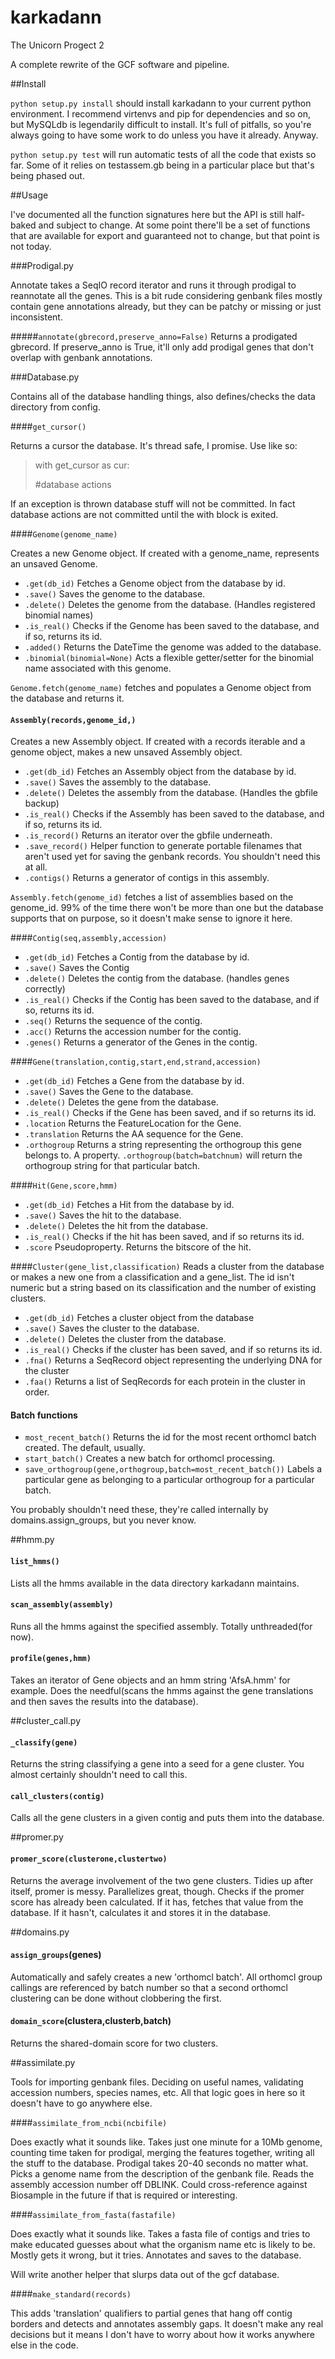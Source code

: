 # karkadann
The Unicorn Progect 2

A complete rewrite of the GCF software and pipeline.

##Install

`python setup.py install` should install karkadann to your current python environment. I recommend virtenvs and pip for dependencies and so on, but MySQLdb is legendarily difficult to install. It's full of pitfalls, so you're always going to have some work to do unless you have it already. Anyway.

`python setup.py test` will run automatic tests of all the code that exists so far. Some of it relies on testassem.gb being in a particular place but that's being phased out.

##Usage

I've documented all the function signatures here but the API is still half-baked and subject to change. At some point there'll be a set of functions that are available for export and guaranteed not to change, but that point is not today.

###Prodigal.py

Annotate takes a SeqIO record iterator and runs it through prodigal to reannotate all the genes. This is a bit rude considering genbank files mostly contain gene annotations already, but they can be patchy or missing or just inconsistent.


#####`annotate(gbrecord,preserve_anno=False)`
Returns a prodigated gbrecord. If preserve_anno is True, it'll only add prodigal genes that don't overlap with genbank annotations. 


###Database.py

Contains all of the database handling things, also defines/checks the data directory from config.

####`get_cursor()`

Returns a cursor the database. It's thread safe, I promise. Use like so:

>with get_cursor as cur:
>
>	#database actions

If an exception is thrown database stuff will not be committed. In fact database actions are not committed until the with block is exited. 





####`Genome(genome_name)`

Creates a new Genome object. If created with a genome_name, represents an unsaved Genome. 

* `.get(db_id)` Fetches a Genome object from the database by id.
* `.save()` Saves the genome to the database.
* `.delete()` Deletes the genome from the database. (Handles registered binomial names)
* `.is_real()` Checks if the Genome has been saved to the database, and if so, returns its id.
* `.added()` Returns the DateTime the genome was added to the database.
* `.binomial(binomial=None)` Acts a flexible getter/setter for the binomial name associated with this genome.

`Genome.fetch(genome_name)` fetches and populates a Genome object from the database and returns it.

#### `Assembly(records,genome_id,)`

Creates a new Assembly object.  If created with a records iterable and a genome object, makes a new unsaved Assembly object.

* `.get(db_id)` Fetches an Assembly object from the database by id.
* `.save()` Saves the assembly to the database.
* `.delete()` Deletes the assembly from the database. (Handles the gbfile backup)
* `.is_real()` Checks if the Assembly has been saved to the database, and if so, returns its id.
* `.is_record()` Returns an iterator over the gbfile underneath.
* `.save_record()` Helper function to generate portable filenames that aren't used yet for saving the genbank records. You shouldn't need this at all.
* `.contigs()` Returns a generator of contigs in this assembly.

`Assembly.fetch(genome_id)` fetches a list of assemblies based on the genome_id. 99% of the time there won't be more than one but the database supports that on purpose, so it doesn't make sense to ignore it here.

####`Contig(seq,assembly,accession)`

* `.get(db_id)` Fetches a Contig from the database by id.
* `.save()` Saves the Contig
* `.delete()` Deletes the contig from the database. (handles genes correctly)
* `.is_real()` Checks if the Contig has been saved to the database, and if so, returns its id.
* `.seq()` Returns the sequence of the contig.
* `.acc()` Returns the accession number for the contig.
* `.genes()` Returns a generator of the Genes in the contig.

####`Gene(translation,contig,start,end,strand,accession)`

* `.get(db_id)` Fetches a Gene from the database by id.
* `.save()` Saves the Gene to the database.
* `.delete()` Deletes the gene from the database.
* `.is_real()` Checks if the Gene has been saved, and if so returns its id.
* `.location` Returns the FeatureLocation for the Gene.
* `.translation` Returns the AA sequence for the Gene.
* `.orthogroup` Returns a string representing the orthogroup this gene belongs to. A property. `.orthogroup(batch=batchnum)` will return the orthogroup string for that particular batch.

####`Hit(Gene,score,hmm)`

* `.get(db_id)` Fetches a Hit from the database by id.
* `.save()` Saves the hit to the database.
* `.delete()` Deletes the hit from the database.
* `.is_real()` Checks if the hit has been saved, and if so returns its id.
* `.score` Pseudoproperty. Returns the bitscore of the hit.

####`Cluster(gene_list,classification)`
Reads a cluster from the database or makes a new one from a classification and a gene_list. The id isn't numeric but a string based on its classification and the number of existing clusters.

* `.get(db_id)` Fetches a cluster object from the database
* `.save()` Saves the cluster to the database.
* `.delete()` Deletes the cluster from the database.
* `.is_real()` Checks if the cluster has been saved, and if so returns its id.
* `.fna()` Returns a SeqRecord object representing the underlying DNA for the cluster
* `.faa()` Returns a list of SeqRecords for each protein in the cluster in order.


#### Batch functions 
* `most_recent_batch()` Returns the id for the most recent orthomcl batch created. The default, usually.
* `start_batch()` Creates a new batch for orthomcl processing.
* `save_orthogroup(gene,orthogroup,batch=most_recent_batch())` Labels a particular gene as belonging to a particular orthogroup for a particular batch.

You probably shouldn't need these, they're called internally by domains.assign_groups, but you never know.


##hmm.py
#### `list_hmms()`
 Lists all the hmms available in the data directory karkadann maintains.
#### `scan_assembly(assembly)`
Runs all the hmms against the specified assembly. Totally unthreaded(for now).
#### `profile(genes,hmm)`
Takes an iterator of Gene objects and an hmm string 'AfsA.hmm' for example. Does the needful(scans the hmms against the gene translations and then saves the results into the database).

##cluster_call.py
#### `_classify(gene)`
Returns the string classifying a gene into a seed for a gene cluster. You almost certainly shouldn't need to call this.

#### `call_clusters(contig)`
Calls all the gene clusters in a given contig and puts them into the database.

##promer.py
#### `promer_score(clusterone,clustertwo)`
Returns the average involvement of the two gene clusters. Tidies up after itself, promer is messy. Parallelizes great, though. Checks if the promer score has already been calculated. If it has, fetches that value from the database. If it hasn't, calculates it and stores it in the database.

##domains.py
#### `assign_groups`(genes)
Automatically and safely creates a new 'orthomcl batch'. All orthomcl group callings are referenced by batch number so that a second orthomcl clustering can be done without clobbering the first. 

#### `domain_score`(clustera,clusterb,batch)
Returns the shared-domain score for two clusters.

##assimilate.py

Tools for importing genbank files. Deciding on useful names, validating accession numbers, species names, etc. All that logic goes in here so it doesn't have to go anywhere else.

####`assimilate_from_ncbi(ncbifile)`

Does exactly what it sounds like. Takes just one minute for a 10Mb genome, counting time taken for prodigal, merging the features together, writing all the stuff to the database. Prodigal takes 20-40 seconds no matter what. Picks a genome name from the description of the genbank file. Reads the assembly accession number off DBLINK. Could cross-reference against Biosample in the future if that is required or interesting.

####`assimilate_from_fasta(fastafile)`

Does exactly what it sounds like. Takes a fasta file of contigs and tries to make educated guesses about what the organism name etc is likely to be. Mostly gets it wrong, but it tries. Annotates and saves to the database.

Will write another helper that slurps data out of the gcf database.

####`make_standard(records)`

This adds 'translation' qualifiers to partial genes that hang off contig borders and detects and annotates assembly gaps. It doesn't make any real decisions but it means I don't have to worry about how it works anywhere else in the code.
